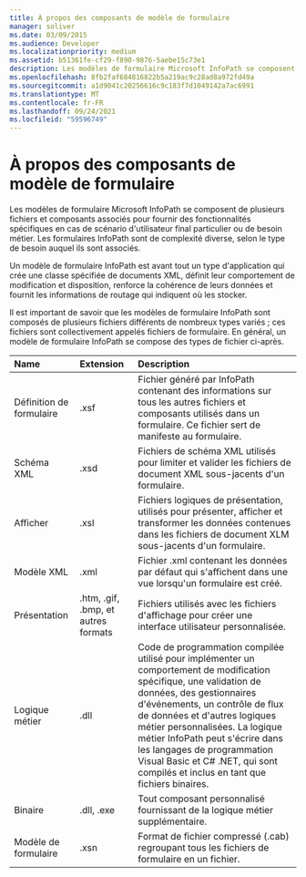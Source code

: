 ```yaml
---
title: À propos des composants de modèle de formulaire
manager: soliver
ms.date: 03/09/2015
ms.audience: Developer
ms.localizationpriority: medium
ms.assetid: b51361fe-cf29-f890-9876-5aebe15c73e1
description: Les modèles de formulaire Microsoft InfoPath se composent de plusieurs fichiers et composants associés pour fournir des fonctionnalités spécifiques en cas de scénario d'utilisateur final particulier ou de besoin métier. Les formulaires InfoPath sont de complexité diverse, selon le type de besoin auquel ils sont associés.
ms.openlocfilehash: 8fb2faf684816822b5a219ac9c28ad8a972fd49a
ms.sourcegitcommit: a1d9041c20256616c9c183f7d1049142a7ac6991
ms.translationtype: MT
ms.contentlocale: fr-FR
ms.lasthandoff: 09/24/2021
ms.locfileid: "59596749"
---
```

# <a name="about-form-template-components"></a>À propos des composants de modèle de formulaire

Les modèles de formulaire Microsoft InfoPath se composent de plusieurs fichiers et composants associés pour fournir des fonctionnalités spécifiques en cas de scénario d'utilisateur final particulier ou de besoin métier. Les formulaires InfoPath sont de complexité diverse, selon le type de besoin auquel ils sont associés.
  
Un modèle de formulaire InfoPath est avant tout un type d'application qui crée une classe spécifiée de documents XML, définit leur comportement de modification et disposition, renforce la cohérence de leurs données et fournit les informations de routage qui indiquent où les stocker.
  
Il est important de savoir que les modèles de formulaire InfoPath sont composés de plusieurs fichiers différents de nombreux types variés ; ces fichiers sont collectivement appelés fichiers de formulaire. En général, un modèle de formulaire InfoPath se compose des types de fichier ci-après.
  
|**Name**|**Extension**|**Description**|
|:-----|:-----|:-----|
|Définition de formulaire  <br/> |.xsf  <br/> |Fichier généré par InfoPath contenant des informations sur tous les autres fichiers et composants utilisés dans un formulaire. Ce fichier sert de manifeste au formulaire.  <br/> |
|Schéma XML  <br/> |.xsd  <br/> |Fichiers de schéma XML utilisés pour limiter et valider les fichiers de document XML sous-jacents d'un formulaire.  <br/> |
|Afficher  <br/> |.xsl  <br/> |Fichiers logiques de présentation, utilisés pour présenter, afficher et transformer les données contenues dans les fichiers de document XLM sous-jacents d'un formulaire.  <br/> |
|Modèle XML  <br/> |.xml  <br/> |Fichier .xml contenant les données par défaut qui s'affichent dans une vue lorsqu'un formulaire est créé.  <br/> |
|Présentation  <br/> |.htm, .gif, .bmp, et autres formats  <br/> |Fichiers utilisés avec les fichiers d'affichage pour créer une interface utilisateur personnalisée.  <br/> |
|Logique métier  <br/> |.dll  <br/> |Code de programmation compilée utilisé pour implémenter un comportement de modification spécifique, une validation de données, des gestionnaires d'événements, un contrôle de flux de données  et d'autres logiques métier personnalisées. La logique métier InfoPath peut s'écrire dans les langages de programmation Visual Basic et C# .NET, qui sont compilés et inclus en tant que fichiers binaires.  <br/> |
|Binaire  <br/> |.dll, .exe  <br/> | Tout composant personnalisé fournissant de la logique métier supplémentaire.  <br/> |
|Modèle de formulaire  <br/> |.xsn  <br/> |Format de fichier compressé (.cab) regroupant tous les fichiers de formulaire en un fichier.  <br/> |
   

